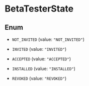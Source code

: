 

# BetaTesterState

## Enum


* `NOT_INVITED` (value: `"NOT_INVITED"`)

* `INVITED` (value: `"INVITED"`)

* `ACCEPTED` (value: `"ACCEPTED"`)

* `INSTALLED` (value: `"INSTALLED"`)

* `REVOKED` (value: `"REVOKED"`)



